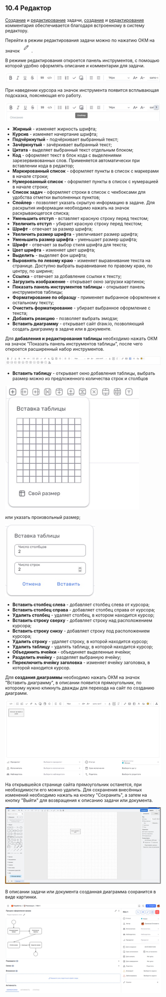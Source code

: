 ## 10.4 Редактор

[Создание](6_task/6.1_create.md) и [редактирование](6_task/6.2_task_page/6.2.1_edit_task/6.2.1_edit_task.md) задачи, [создание](6_task/6.2_task_page/6.2.3_task_activity/6.2.3.1_comments/6.2.3.1.1_create.md) и [редактирование](6_task/6.2_task_page/6.2.3_task_activity/6.2.3.1_comments/6.2.3.1.2_edit.md) комментария обеспечивается благодаря встроенному в систему редактору. 

Перейти в режим редактирования задачи можно по нажатию ОКМ на значок ![редактировать](/imgs/редактировать.jpg).

В режиме редактирования откроется панель инструментов, с помощью которой удобно оформлять описание и комментарии для задачи.

![панель_инструментов_редактора](/imgs/панель_инструментов_редактора.jpg)

При наведении курсора на значок инструмента появится всплывающая подсказка, поясняющая его работу.

![всплывающая_подсказка](/imgs/всплывающая_подсказка.jpg)

- **Жирный** - изменяет жирность шрифта;
- **Курсив** - изменяет начертание шрифта;
- **Подчёркнутый** - подчёркивает выбранный текст;
- **Зачёркнутый** - зачёркивает выбранный текст;
- **Цитата** - выделяет выбранный текст отдельным блоком;
- **Код** - оформляет текст в блок кода с выделениями зарезервивованных слов. Применяется автоматически при вставлении кода в редактор;
- **Маркированный список** - оформляет пункты в список с маркерами в начале строки;
- **Нумерованный список** - оформляет пункты в список с нумерацией в начале строки;
- **Список задач** - оформляет строки в список с чекбоксами для удобства отметки выполненных пунктов;
- **Спойлер** - позволяет указать скрытую информацию в задаче. Для раскрытия информации необходимо нажать на значок раскрывающегося списка;
- **Уменьшить отступ** - вставляет красную строку перед текстом;
- **Увеличить отступ** - убирает красную строку перед текстом;
- **Шрифт** - отвечает за размер шрифта;
- **Увеличить размер шрифта** - увеличивает размер шрифта;
- **Уменьшить размер шрифта** - уменьшает размер шрифта;
- **Шрифт** - отвечает за выбор стиля шрифта для текста;
- **Цвет шрифта** - изменяет цвет шрифта;
- **Выделить** - выделяет фон шрифта;
- **Выровнять по левому краю** - изменяет выравнивание текста на странице. Доступно выбрать выравнивание по правому краю, по центру, по ширине;
- **Ссылка** - отвечает за добавление ссылки к тексту;
- **Загрузить изображение** - открывает окно загрузки картинок;
- **Показать панель инструментов таблицы** - открывает панель инструментов таблицы;
- **Форматирование по образцу** - применяет выбранное оформление к остальному тексту;
- **Очистить форматирование** - убирает выбранное оформление с текста;
- **Добавить реакцию** - позволяет выбрать эмодзи;
- **Вставить диаграмму** - открывает сайт draw.io, позволяющий создать диаграмму в задаче или в документе. 

Для **добавления и редактирования таблицы** необходимо нажать ОКМ на значок "Показать панель инструментов таблицы", после чего откроется расширенный набор инструментов.

![инструменты_таблицы](/imgs/инструменты_таблицы.jpg)

- **Вставить таблицу** - открывает окно добавления таблицы, выбрать размер можно из предложенного количества строк и столбцов

![вставка_таблицы](/imgs/вставка_таблицы.jpg)

  или указать произвольный размер;

![вставка_таблицы_1](/imgs/вставка_таблицы_1.jpg)

- **Вставить столбец слева** - добавляет столбец слева от курсора;
- **Вставить столбец справа** - добавляет столбец справа от курсора;
- **Удалить столбец** - удаляет столбец, в котором находится курсор;
- **Вставить строку сверху** - добавляет строку над расположением курсора;
- **Вставить строку снизу** - добавляет строку под расположением курсора;
- **Удалить строку** - удаляет строку, в которой находится курсор;
- **Удалить таблицу** - удалять таблицу, в которой находится курсор;
- **Объединить ячейки** - объединяет выделенные ячейки;
- **Разделить ячейку** - разделяет выбранную ячейку;
- **Переключить ячейку заголовка** - изменяет ячейку заголовка, в которой находится курсор.

Для **создания диаграммы** необходимо нажать ОКМ на значок "Вставить диаграмму", в описании появится прямоугольник, по которому нужно кликнуть дважды для перехода на сайт по созданию диаграмм. 

![add_diagram](/imgs/add_diagram.jpg)

На открывшейся странице сайта прямоугольник останется, при необходимости его можно удалить. Для сохранения внесённых изменений необходимо нажать на кнопку "Сохранить", а затем на кнопку "Выйти" для возвращения к описанию задачи или документа.

![diagram_page](/imgs/diagram_page.jpg)

В описании задачи или документа созданная диаграмма сохранится в виде картинки.

![task_w_diagram](/imgs/task_w_diagram.jpg)
